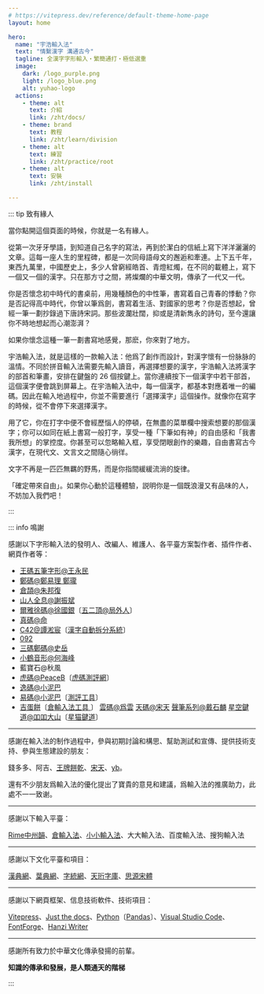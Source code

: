 ```yaml
---
# https://vitepress.dev/reference/default-theme-home-page
layout: home

hero:
  name: "宇浩輸入法"
  text: "情繫漢字 溝通古今"
  tagline: 全漢字字形輸入・繁簡通打・極低選重
  image:
    dark: /logo_purple.png
    light: /logo_blue.png
    alt: yuhao-logo
  actions:
    - theme: alt
      text: 介紹
      link: /zht/docs/
    - theme: brand
      text: 教程
      link: /zht/learn/division
    - theme: alt
      text: 練習
      link: /zht/practice/root
    - theme: alt
      text: 安裝
      link: /zht/install

---
```


<script setup>
import Search from '@/search/FetchSearch.vue'
import Chaifen from '@/chaifen/Chaifen.vue'
import MultiChaifen from '@/chaifen/MultiChaifen.vue'
import IME from '@/ime/FetchInput.vue'
</script>

<div class="zigen-font">
<Search chaifenUrl="/chaifen.csv" zigenUrl="/zigen-star.csv" :supplement="true" />
</div>

<!-- <MultiChaifen chars="卿雲爛兮糾縵縵兮" :size="35" />
<MultiChaifen chars="日月光華旦復旦兮" :size="35" />
<MultiChaifen chars="明明上天爛然星陳" :size="35" />
<MultiChaifen chars="日月光華弘於一人" :size="35" /> -->

::: tip 致有緣人

當你點開這個頁面的時候，你就是一名有緣人。

從第一次牙牙學語，到知道自己名字的寫法，再到於潔白的信紙上寫下洋洋灑灑的文章。這每一座人生的里程碑，都是一次同母語母文的邂逅和牽連。上下五千年，東西九萬里，中國歷史上，多少人曾窮經皓首、青燈紅燭，在不同的載體上，寫下一個又一個的漢字。只在那方寸之間，將燦爛的中華文明，傳承了一代又一代。

你是否懷念初中時代的書桌前，用幾種顏色的中性筆，書寫着自己青春的悸動？你是否記得高中時代，你曾以筆爲劍，書寫着生活、對國家的思考？你是否想起，曾經一筆一劃抄錄過下唐詩宋詞。那些波瀾壯闊，抑或是清新雋永的詩句，至今還讓你不時地想起而心潮澎湃？

如果你懷念這種一筆一劃書寫地感覺，那麽，你來對了地方。

宇浩輸入法，就是這樣的一款輸入法：他爲了創作而設計，對漢字懷有一份脉脉的溫情。不同於拼音輸入法需要先輸入讀音，再選擇想要的漢字，宇浩輸入法將漢字的部首和筆畫，安排在鍵盤的 26 個按鍵上。當你連續按下一個漢字中若干部首，這個漢字便會跳到屏幕上。在宇浩輸入法中，每一個漢字，都基本對應着唯一的編碼。因此在輸入地過程中，你並不需要進行「選擇漢字」這個操作。就像你在寫字的時候，從不會停下來選擇漢字。

用了它，你在打字中便不會經歷惱人的停頓，在無盡的菜單欄中搜索想要的那個漢字；你可以如同在紙上書寫一般打字，享受一種「下筆如有神」的自由感和「我書我所想」的掌控度。你甚至可以忽略輸入框，享受閉眼創作的樂趣，自由書寫古今漢字，在現代文、文言文之間隨心徜徉。

文字不再是一匹匹無羈的野馬，而是你指間緩緩流淌的旋律。

「確定帶來自由」。如果你心動於這種體驗，説明你是一個既浪漫又有品味的人，不妨加入我們吧！

:::

::: info 鳴謝

感謝以下字形輸入法的發明人、改編人、維護人、各平臺方案製作者、插件作者、網頁作者等：

- [王碼五筆字形@王永民](http://www.wangma.net.cn/)
- [鄭碼@鄭易理 鄭瓏](https://www.china-e.com.cn/li/main/zhengma/jj.htm)
- [倉頡@朱邦復](http://www.cbflabs.com/)
- [山人全息@謝振斌](https://siuze.github.io/ShanRenMaLTS/)
- [爾雅徐碼@徐國銀](http://xumax.cn/)〔[五二頂@局外人](https://github.com/Ace-Who/rime-xuma?tab=readme-ov-file)〕
- [真碼@命](http://sixchou.ysepan.com/)
- [C42@譚淞宸](https://github.com/tansongchen/c42)〔[漢字自動拆分系統](https://chaifen.app/)〕
- [092](https://092wb.github.io/)
- [三碼鄭碼@史岳](http://zzzm.ysepan.com/?xzpd=1)
- [小鶴音形@何海峰](https://flypy.com/)
- 藍寶石@秋風
- [虎碼@PeaceB](https://www.tiger-code.com/)〔[虎碼測評網](http://assess.tiger-code.com/)〕
- [逸碼@小泥巴](https://yb6b.github.io/yima/graceful-code/)
- [易碼@小泥巴](https://yb6b.github.io/yima/)〔[測評工具](https://yb6b.github.io/#/)〕
- [吉蛋餅](https://lost-melody.github.io/wafel/)〔[倉輸入法工具
](https://lost-melody.github.io/hamster-tools/)〕
[雲碼@爲雲](https://github.com/orbitoo/kumo)
[天碼@宋天](http://soongsky.com/sky/)
[聲筆系列@戴石麟](https://sbxlm.github.io/)
[星空鍵道@吅吅大山](https://xkinput.github.io/)〔[星猫鍵道](https://github.com/hugh7007/xmjd6-rere)〕

---

感謝在輸入法的制作過程中，參與初期討論和構思、幫助測試和宣傳、提供技術支持、參與生態建設的朋友：

錢多多、阿吉、[王牌餅乾](https://github.com/lost-melody)、[宋天](http://soongsky.com/)、[yb](https://github.com/yb6b)。

還有不少朋友爲輸入法的優化提出了寶貴的意見和建議，爲輸入法的推廣助力，此處不一一致谢。

---

感謝以下輸入平臺：

[Rime中州韻](https://rime.im/)、[倉輸入法](https://ihsiao.com/apps/hamster/)、[小小輸入法](https://yong.dgod.net/)、大大輸入法、百度輸入法、搜狗輸入法

---

感謝以下文化平臺和項目：

[漢典網](https://www.zdic.net/)、[葉典網](http://yedict.com/zslf.htm)、[字統網](https://zi.tools/)、[天珩字庫](http://cheonhyeong.com/Simplified/download.html)、[思源宋體](https://source.typekit.com/source-han-serif/cn/)

---

感謝以下網頁框架、信息技術軟件、技術項目：

[Vitepress](https://vitepress.dev/zh/)、[Just the docs](https://just-the-docs.com/)、[Python](https://www.python.org/)〔[Pandas](https://pandas.pydata.org/)〕、[Visual Studio Code](https://code.visualstudio.com/)、[FontForge](https://fontforge.org/en-US/)、[Hanzi Writer](https://hanziwriter.org/cn/)

---

感謝所有致力於中華文化傳承發揚的前輩。

**知識的傳承和發展，是人類通天的階梯**

:::
